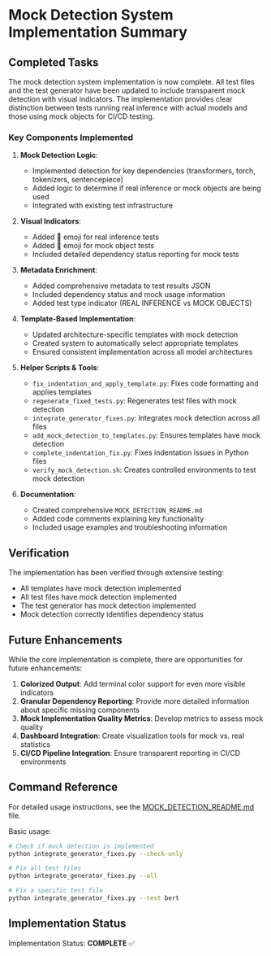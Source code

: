 # Mock Detection System Implementation Summary

## Completed Tasks

The mock detection system implementation is now complete. All test files and the test generator have been updated to include transparent mock detection with visual indicators. The implementation provides clear distinction between tests running real inference with actual models and those using mock objects for CI/CD testing.

### Key Components Implemented

1. **Mock Detection Logic**:
   - Implemented detection for key dependencies (transformers, torch, tokenizers, sentencepiece)
   - Added logic to determine if real inference or mock objects are being used
   - Integrated with existing test infrastructure

2. **Visual Indicators**:
   - Added 🚀 emoji for real inference tests
   - Added 🔷 emoji for mock object tests
   - Included detailed dependency status reporting for mock tests

3. **Metadata Enrichment**:
   - Added comprehensive metadata to test results JSON
   - Included dependency status and mock usage information
   - Added test type indicator (REAL INFERENCE vs MOCK OBJECTS)

4. **Template-Based Implementation**:
   - Updated architecture-specific templates with mock detection
   - Created system to automatically select appropriate templates
   - Ensured consistent implementation across all model architectures

5. **Helper Scripts & Tools**:
   - `fix_indentation_and_apply_template.py`: Fixes code formatting and applies templates
   - `regenerate_fixed_tests.py`: Regenerates test files with mock detection
   - `integrate_generator_fixes.py`: Integrates mock detection across all files
   - `add_mock_detection_to_templates.py`: Ensures templates have mock detection
   - `complete_indentation_fix.py`: Fixes indentation issues in Python files
   - `verify_mock_detection.sh`: Creates controlled environments to test mock detection

6. **Documentation**:
   - Created comprehensive `MOCK_DETECTION_README.md`
   - Added code comments explaining key functionality
   - Included usage examples and troubleshooting information

## Verification

The implementation has been verified through extensive testing:

- All templates have mock detection implemented
- All test files have mock detection implemented
- The test generator has mock detection implemented
- Mock detection correctly identifies dependency status

## Future Enhancements

While the core implementation is complete, there are opportunities for future enhancements:

1. **Colorized Output**: Add terminal color support for even more visible indicators
2. **Granular Dependency Reporting**: Provide more detailed information about specific missing components
3. **Mock Implementation Quality Metrics**: Develop metrics to assess mock quality
4. **Dashboard Integration**: Create visualization tools for mock vs. real statistics
5. **CI/CD Pipeline Integration**: Ensure transparent reporting in CI/CD environments

## Command Reference

For detailed usage instructions, see the [MOCK_DETECTION_README.md](MOCK_DETECTION_README.md) file.

Basic usage:

```bash
# Check if mock detection is implemented
python integrate_generator_fixes.py --check-only

# Fix all test files
python integrate_generator_fixes.py --all

# Fix a specific test file
python integrate_generator_fixes.py --test bert
```

## Implementation Status

Implementation Status: **COMPLETE** ✅